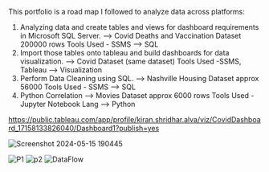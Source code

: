 This portfolio is a road map I followed to analyze data across platforms:
1. Analyzing data and create tables and views for dashboard requirements in Microsoft SQL Server. --> Covid Deaths and Vaccination Dataset 200000 rows Tools Used - SSMS --> SQL
2. Import those tables onto tableau and build dashboards for data visualization. --> Covid Dataset (same dataset) Tools Used -SSMS, Tableau --> Visualization
3. Perform Data Cleaning using SQL. --> Nashville Housing Dataset approx 56000 Tools Used - SSMS --> SQL
4. Python Correlation --> Movies Dataset approx 6000 rows Tools Used - Jupyter Notebook Lang --> Python 

https://public.tableau.com/app/profile/kiran.shridhar.alva/viz/CovidDashboard_17158133826040/Dashboard1?publish=yes


![Screenshot 2024-05-15 190445](https://github.com/kiyaalva/Portfolio/assets/81363514/f82b85ff-91bb-4b06-bef0-fb4195952efa)


![P1](https://github.com/kiyaalva/Portfolio/assets/81363514/2d6587ad-51ce-4e42-a508-bdda9080f24b)
![p2](https://github.com/kiyaalva/Portfolio/assets/81363514/864e25f2-e065-4c05-92b4-f9b057af4a33)
![DataFlow](https://github.com/kiyaalva/Portfolio/assets/81363514/89854d1c-9f0c-4832-bc27-b0b7cf00bca1)
